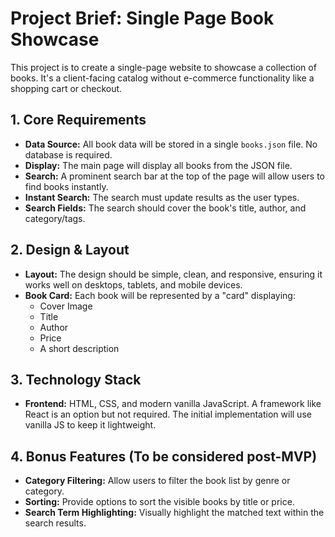 # Project Brief: Single Page Book Showcase

This project is to create a single-page website to showcase a collection of books. It's a client-facing catalog without e-commerce functionality like a shopping cart or checkout.

## 1. Core Requirements

- **Data Source:** All book data will be stored in a single `books.json` file. No database is required.
- **Display:** The main page will display all books from the JSON file.
- **Search:** A prominent search bar at the top of the page will allow users to find books instantly.
- **Instant Search:** The search must update results as the user types.
- **Search Fields:** The search should cover the book's title, author, and category/tags.

## 2. Design & Layout

- **Layout:** The design should be simple, clean, and responsive, ensuring it works well on desktops, tablets, and mobile devices.
- **Book Card:** Each book will be represented by a "card" displaying:
  - Cover Image
  - Title
  - Author
  - Price
  - A short description

## 3. Technology Stack

- **Frontend:** HTML, CSS, and modern vanilla JavaScript. A framework like React is an option but not required. The initial implementation will use vanilla JS to keep it lightweight.

## 4. Bonus Features (To be considered post-MVP)

- **Category Filtering:** Allow users to filter the book list by genre or category.
- **Sorting:** Provide options to sort the visible books by title or price.
- **Search Term Highlighting:** Visually highlight the matched text within the search results.